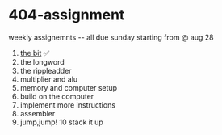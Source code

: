 # 404-assignment

weekly assignemnts -- all due sunday starting from @ aug 28
1. <a href = "https://github.com/anudeep-17/404-assignment/tree/master">the bit</a> :white_check_mark:
2. the longword
3. the rippleadder
4. multiplier and alu
5. memory and computer setup
6. build on the computer
7. implement more instructions
8. assembler
9. jump,jump!
10 stack it up
